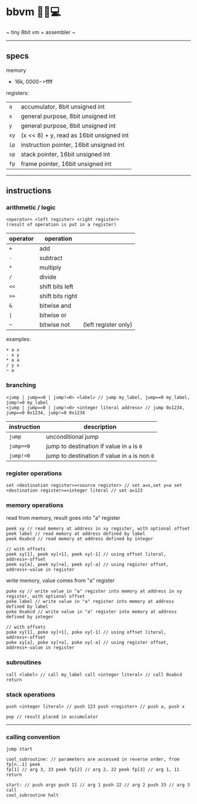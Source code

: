 # bbvm 🐁✨💻

~ tiny 8bit vm + assembler ~

---

## specs

memory

- 16k, $0000->$ffff

registers:

|      |                                          |
| ---- | ---------------------------------------- |
| `a`  | accumulator, 8bit unsigned int           |
| `x`  | general purpose, 8bit unsigned int       |
| `y`  | general purpose, 8bit unsigned int       |
| `xy` | (x << 8) + y, read as 16bit unsigned int |
| `ip` | instruction pointer, 16bit unsigned int  |
| `sp` | stack pointer, 16bit unsigned int        |
| `fp` | frame pointer, 16bit unsigned int        |

---

## instructions

### arithmetic / logic

```
<operator> <left register> <right register>
(result of operation is put in a register)
```

| operator | operation        |                      |
| -------- | ---------------- | -------------------- |
| `+`      | add              |                      |
| `-`      | subtract         |                      |
| `*`      | multiply         |                      |
| `/`      | divide           |                      |
| `<<`     | shift bits left  |                      |
| `>>`     | shift bits right |                      |
| `&`      | bitwise and      |                      |
| `\|`     | bitwise or       |                      |
| `~`      | bitwise not      | (left register only) |

examples:

```
+ a x
- x y
* a a
/ y x
~ a
```

### branching

```
<jump | jump==0 | jump!=0> <label> // jump my_label, jump==0 my_label, jump!=0 my_label
<jump | jump==0 | jump!=0> <integer literal address> // jump 0x1234, jump==0 0x1234, jump!=0 0x1234
```

| instruction | description                                    |
| ----------- | ---------------------------------------------- |
| `jump`      | unconditional jump                             |
| `jump==0`   | jump to destination if value in `a` is `0`     |
| `jump!=0`   | jump to destination if value in `a` is non `0` |

### register operations

```
set <destination register>=<source register> // set a=x,set y=a set
<destination register>=<integer literal // set a=123
```

### memory operations

read from memory, result goes into "a" register

```
peek xy // read memory at address in xy register, with optional offset
peek label // read memory at address defined by label
peek 0xabcd // read memory at address defined by integer

// with offsets
peek xy[1], peek xy[+1], peek xy[-1] // using offset literal, address+-offset
peek xy[a], peek xy[+a], peek xy[-a] // using register offset, address+-value in register
```

write memory, value comes from "a" register

```
poke xy // write value in "a" register into memory at address in xy register, with optional offset
poke label // write value in "a" register into memory at address defined by label
poke 0xabcd // write value in "a" register into memory at address defined by integer

// with offsets
poke xy[1], poke xy[+1], poke xy[-1] // using offset literal, address+-offset
poke xy[a], poke xy[+a], poke xy[-a] // using register offset, address+-value in register
```

### subroutines

```
call <label> // call my_label call <integer literal> // call 0xabcd return
```

### stack operations

```
push <integer literal> // push 123 push <register> // push a, push x
```

```
pop // result placed in accumulator
```

---

### calling convention

```
jump start

cool_subroutine: // parameters are accessed in reverse order, from fp[n..1] peek
fp[1] // arg 3, 33 peek fp[2] // arg 2, 22 peek fp[3] // arg 1, 11 return

start: // push args push 11 // arg 1 push 22 // arg 2 push 33 // arg 3 call
cool_subroutine halt
```
